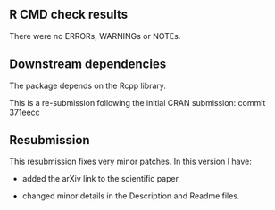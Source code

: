 ## R CMD check results
There were no ERRORs, WARNINGs or NOTEs. 

## Downstream dependencies
The package depends on the Rcpp library.

This is a re-submission following the initial CRAN submission: commit 371eecc

## Resubmission
This resubmission fixes very minor patches. In this version I have:

- added the arXiv link to the scientific paper.

- changed minor details in the Description and Readme files.



